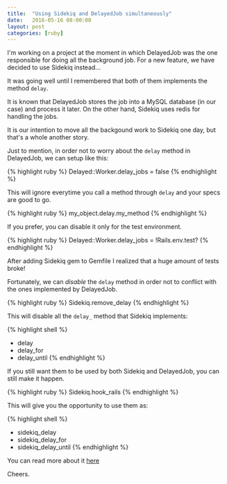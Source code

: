 ```yaml
---
title:  "Using Sidekiq and DelayedJob simultaneously"
date:   2016-05-16 08:00:00
layout: post
categories: [ruby]
---
```


I'm working on a project at the moment in which DelayedJob was the one responsible for doing all the background job. For a new feature, we have decided to use Sidekiq instead...
<!--more-->

It was going well until I remembered that both of them implements the method `delay`.

It is known that DelayedJob stores the job into a MySQL database (in our case) and process it later. On the other hand, Sidekiq uses redis for handling the jobs.

It is our intention to move all the backgound work to Sidekiq one day, but that's a whole another story.

Just to mention, in order not to worry about the `delay` method in DelayedJob, we can setup like this:

{% highlight ruby %}
Delayed::Worker.delay_jobs = false
{% endhighlight %}

This will ignore everytime you call a method through `delay` and your specs are good to go.

{% highlight ruby %}
my_object.delay.my_method
{% endhighlight %}

If you prefer, you can disable it only for the test environment.

{% highlight ruby %}
Delayed::Worker.delay_jobs = !Rails.env.test?
{% endhighlight %}

After adding Sidekiq gem to Gemfile I realized that a huge amount of tests broke!

Fortunately, we can _disable_ the `delay` method in order not to conflict with the ones implemented by DelayedJob.

{% highlight ruby %}
Sidekiq.remove_delay
{% endhighlight %}

This will disable all the `delay_` method that Sidekiq implements:

{% highlight shell %}
- delay
- delay_for
- delay_until
{% endhighlight %}

If you still want them to be used by both Sidekiq and DelayedJob, you can still make it happen.

{% highlight ruby %}
Sidekiq.hook_rails
{% endhighlight %}

This will give you the opportunity to use them as:

{% highlight shell %}
- sidekiq_delay
- sidekiq_delay_for
- sidekiq_delay_until
{% endhighlight %}

You can read more about it [here][sidekiq-doc]

Cheers.

[sidekiq-doc]:https://github.com/mperham/sidekiq/wiki/Delayed-extensions#disabling-extensions
